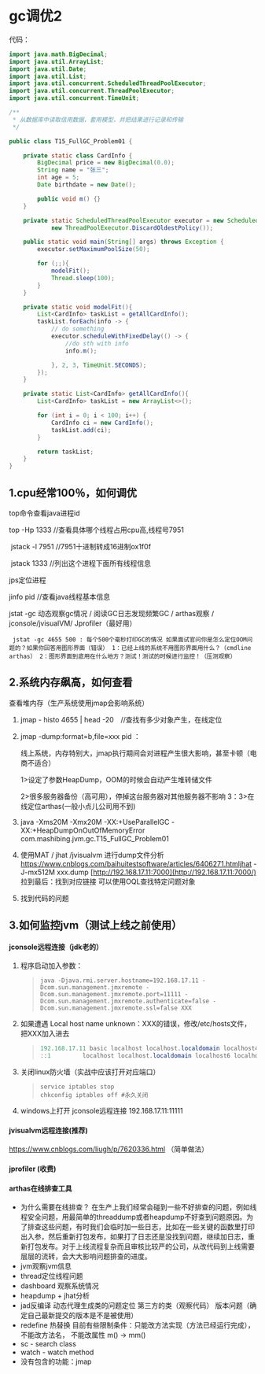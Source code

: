 # gc调优2

代码：

```java
import java.math.BigDecimal;
import java.util.ArrayList;
import java.util.Date;
import java.util.List;
import java.util.concurrent.ScheduledThreadPoolExecutor;
import java.util.concurrent.ThreadPoolExecutor;
import java.util.concurrent.TimeUnit;

/**
 * 从数据库中读取信用数据，套用模型，并把结果进行记录和传输
 */

public class T15_FullGC_Problem01 {

    private static class CardInfo {
        BigDecimal price = new BigDecimal(0.0);
        String name = "张三";
        int age = 5;
        Date birthdate = new Date();

        public void m() {}
    }

    private static ScheduledThreadPoolExecutor executor = new ScheduledThreadPoolExecutor(50,
            new ThreadPoolExecutor.DiscardOldestPolicy());

    public static void main(String[] args) throws Exception {
        executor.setMaximumPoolSize(50);

        for (;;){
            modelFit();
            Thread.sleep(100);
        }
    }

    private static void modelFit(){
        List<CardInfo> taskList = getAllCardInfo();
        taskList.forEach(info -> {
            // do something
            executor.scheduleWithFixedDelay(() -> {
                //do sth with info
                info.m();

            }, 2, 3, TimeUnit.SECONDS);
        });
    }

    private static List<CardInfo> getAllCardInfo(){
        List<CardInfo> taskList = new ArrayList<>();

        for (int i = 0; i < 100; i++) {
            CardInfo ci = new CardInfo();
            taskList.add(ci);
        }

        return taskList;
    }
}
```



## 1.cpu经常100％，如何调优

top命令查看java进程id

top -Hp 1333		//查看具体哪个线程占用cpu高,线程号7951

​		jstack -l 7951		//7951十进制转成16进制ox1f0f

​		jstack 1333		//列出这个进程下面所有线程信息

jps定位进程

jinfo pid 		//查看java线程基本信息

jstat -gc 动态观察gc情况 / 阅读GC日志发现频繁GC / arthas观察 / jconsole/jvisualVM/ Jprofiler（最好用）

```
 jstat -gc 4655 500 : 每个500个毫秒打印GC的情况 如果面试官问你是怎么定位OOM问题的？如果你回答用图形界面（错误） 1：已经上线的系统不用图形界面用什么？（cmdline arthas） 2：图形界面到底用在什么地方？测试！测试的时候进行监控！（压测观察）
```

## 2.系统内存飙高，如何查看

查看堆内存（生产系统使用jmap会影响系统）

1. jmap - histo 4655 | head -20　//查找有多少对象产生，在线定位

2. jmap -dump:format=b,file=xxx pid ：

   线上系统，内存特别大，jmap执行期间会对进程产生很大影响，甚至卡顿（电商不适合） 

   1>设定了参数HeapDump，OOM的时候会自动产生堆转储文件

   2>很多服务器备份（高可用），停掉这台服务器对其他服务器不影响 3：3>在线定位arthas(一般小点儿公司用不到)

3. java -Xms20M -Xmx20M -XX:+UseParallelGC -XX:+HeapDumpOnOutOfMemoryError com.mashibing.jvm.gc.T15_FullGC_Problem01

4. 使用MAT / jhat /jvisualvm 进行dump文件分析 https://www.cnblogs.com/baihuitestsoftware/articles/6406271.htmljhat -J-mx512M xxx.dump [http://192.168.17.11:7000](http://192.168.17.11:7000/) 拉到最后：找到对应链接 可以使用OQL查找特定问题对象

5. 找到代码的问题

## 3.如何监控jvm（测试上线之前使用）

#### jconsole远程连接（jdk老的）

1. 程序启动加入参数：

   > ```shell
   > java -Djava.rmi.server.hostname=192.168.17.11 -Dcom.sun.management.jmxremote -Dcom.sun.management.jmxremote.port=11111 -Dcom.sun.management.jmxremote.authenticate=false -Dcom.sun.management.jmxremote.ssl=false XXX
   > ```

2. 如果遭遇 Local host name unknown：XXX的错误，修改/etc/hosts文件，把XXX加入进去

   > ```java
   > 192.168.17.11 basic localhost localhost.localdomain localhost4 localhost4.localdomain4
   > ::1         localhost localhost.localdomain localhost6 localhost6.localdomain6
   > ```

3. 关闭linux防火墙（实战中应该打开对应端口）

   > ```shell
   > service iptables stop
   > chkconfig iptables off #永久关闭
   > ```

4. windows上打开 jconsole远程连接 192.168.17.11:11111

#### jvisualvm远程连接(推荐)

https://www.cnblogs.com/liugh/p/7620336.html （简单做法）

#### jprofiler (收费)

#### arthas在线排查工具

- 为什么需要在线排查？ 在生产上我们经常会碰到一些不好排查的问题，例如线程安全问题，用最简单的threaddump或者heapdump不好查到问题原因。为了排查这些问题，有时我们会临时加一些日志，比如在一些关键的函数里打印出入参，然后重新打包发布，如果打了日志还是没找到问题，继续加日志，重新打包发布。对于上线流程复杂而且审核比较严的公司，从改代码到上线需要层层的流转，会大大影响问题排查的进度。 
- jvm观察jvm信息
- thread定位线程问题
- dashboard 观察系统情况
- heapdump + jhat分析
- jad反编译 动态代理生成类的问题定位 第三方的类（观察代码） 版本问题（确定自己最新提交的版本是不是被使用）
- redefine 热替换 目前有些限制条件：只能改方法实现（方法已经运行完成），不能改方法名， 不能改属性 m() -> mm()
- sc - search class
- watch - watch method
- 没有包含的功能：jmap